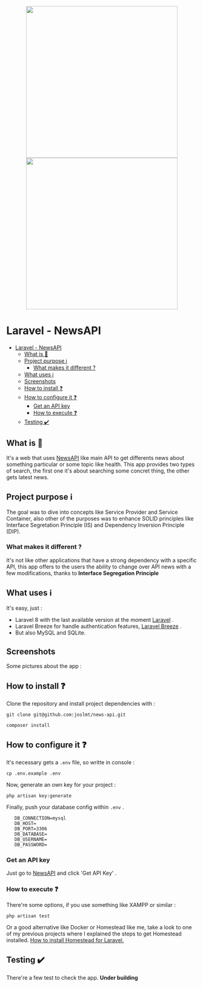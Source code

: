 <p align="center">
<img src="https://raw.githubusercontent.com/laravel/art/master/logo-lockup/5%20SVG/2%20CMYK/1%20Full%20Color/laravel-logolockup-cmyk-red.svg" width="400"></a>
<img src="https://encrypted-tbn0.gstatic.com/images?q=tbn:ANd9GcT8ITjavEszl2e4vHRW1ODFgCSTxKLfnVg1YA&usqp=CAU" width="400">
</p>

# Laravel - NewsAPI
- [Laravel - NewsAPI](#laravel---newsapi)
  - [What is  :memo:](#what-is--memo)
  - [Project purpose :information_source:](#project-purpose-information_source)
    - [What makes it different ?](#what-makes-it-different-)
  - [What uses :information_source:](#what-uses-information_source)
  - [Screenshots](#screenshots)
  - [How to install :question:](#how-to-install-question)
  - [How to configure it :question:](#how-to-configure-it-question)
    - [Get an API key](#get-an-api-key)
    - [How to execute :question:](#how-to-execute-question)
  - [Testing :heavy_check_mark:](#testing-heavy_check_mark)


## What is  :memo:
It's a web that uses [NewsAPI]('https://newsapi.org/) like main API to get differents news about something particular or some topic like health. This app provides two types of search, the first one it's about searching some concret thing, the other gets latest news.

## Project purpose :information_source:
The goal was to dive into concepts like Service Provider and Service Container, also other of the purposes was to enhance SOLID principles like Interface Segretation Principle (IS) and Dependency Inversion Principle (DIP).

### What makes it different ?
It's not like other applications that have a strong dependency with a specific API, this app offers to the users the ability to change over API news with a few modifications, thanks to **Interface Segregation Principle**

## What uses :information_source:
It's easy, just :
- Laravel 8 with the last available version at the moment [Laravel]( https://laravel.com/) . 
- Laravel Breeze for handle authentication features, [Laravel Breeze](https://laravel.com/docs/8.x/starter-kits#laravel-breeze) .
- But also MySQL and SQLite.

## Screenshots
Some pictures about the app :

## How to install :question:
Clone the repository and install project dependencies with :

```
git clone git@github.com:joslmt/news-api.git

composer install
```

## How to configure it :question:
It's necessary gets a `.env` file, so writte in console :

```
cp .env.example .env
```

Now, generate an own key for your project :

```
php artisan key:generate
```

Finally, push your database config within `.env` .
```
   DB_CONNECTION=mysql
   DB_HOST=
   DB_PORT=3306
   DB_DATABASE=
   DB_USERNAME=
   DB_PASSWORD=
```

### Get an API key
Just go to [NewsAPI]('https://newsapi.org/) and click 'Get API Key' .

### How to execute :question:
There're some options, if you use something like XAMPP or similar :
```
php artisan test
```

Or a good alternative like Docker or Homestead like me, take a look to one of my previous projects where I explained the steps to get Homestead installed.
[How to install Homestead for Laravel.]('https://github.com/joslmt/CRUD')

## Testing :heavy_check_mark:
There're a few test to check the app.
**Under building**
